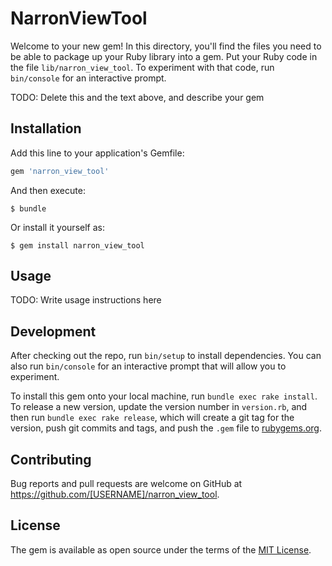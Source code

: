 # NarronViewTool

Welcome to your new gem! In this directory, you'll find the files you need to be able to package up your Ruby library into a gem. Put your Ruby code in the file `lib/narron_view_tool`. To experiment with that code, run `bin/console` for an interactive prompt.

TODO: Delete this and the text above, and describe your gem

## Installation

Add this line to your application's Gemfile:

```ruby
gem 'narron_view_tool'
```

And then execute:

    $ bundle

Or install it yourself as:

    $ gem install narron_view_tool

## Usage

TODO: Write usage instructions here

## Development

After checking out the repo, run `bin/setup` to install dependencies. You can also run `bin/console` for an interactive prompt that will allow you to experiment.

To install this gem onto your local machine, run `bundle exec rake install`. To release a new version, update the version number in `version.rb`, and then run `bundle exec rake release`, which will create a git tag for the version, push git commits and tags, and push the `.gem` file to [rubygems.org](https://rubygems.org).

## Contributing

Bug reports and pull requests are welcome on GitHub at https://github.com/[USERNAME]/narron_view_tool.

## License

The gem is available as open source under the terms of the [MIT License](https://opensource.org/licenses/MIT).

